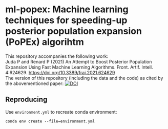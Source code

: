 # ml-popex: Machine learning techniques for speeding-up posterior population expansion (PoPEx) algorihtm

This repository accompanies the following work:  
Juda P and Renard P (2021) An Attempt to Boost Posterior Population Expansion Using Fast Machine Learning Algorithms. Front. Artif. Intell. 4:624629. https://doi.org/10.3389/frai.2021.624629  
The version of this repository (including the data and the code) as cited by the abovementioned paper: [![DOI](https://zenodo.org/badge/291057496.svg)](https://zenodo.org/badge/latestdoi/291057496)


## Reproducing

Use `environment.yml` to recreate conda environment:

`conda env create --file=environment.yml`
